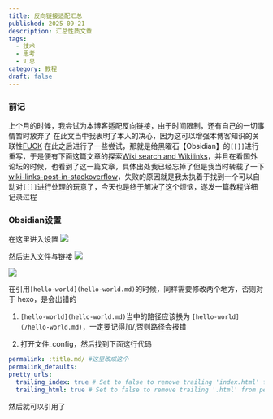 ```yaml
---
title: 反向链接适配汇总
published: 2025-09-21
description: 汇总性质文章
tags:
  - 技术
  - 思考
  - 汇总
category: 教程
draft: false
---
```

### 前记
上个月的时候，我尝试为本博客适配反向链接，由于时间限制，还有自己的一切事情暂时放弃了
在此文当中我表明了本人的决心，因为这可以增强本博客知识的关联性[FUCK](/FUCK.md)
在此之后进行了一些尝试，那就是给黑曜石【Obsidian】的`[[]]`进行重写，于是便有下面这篇文章的探索[Wiki search and Wikilinks](/Wiki%20search%20and%20Wikilinks.md)，并且在看国外论坛的时候，也看到了这一篇文章，具体出处我已经忘掉了但是我当时转载了一下[wiki-links-post-in-stackoverflow](/wiki-links-post-in-stackoverflow.md)，失败的原因就是我太执着于找到一个可以自动对`[[]]`进行处理的玩意了，今天也是终于解决了这个烦恼，遂发一篇教程详细记录过程
### Obsidian设置
在这里进入设置
![](https://image.342191.xyz/file/AgACAgUAAyEGAASrPZpLAAMiaND9mZeyE1rSLuC9qm4bk8CVkUIAAtvDMRvs24hWWsNiqP50jfwBAAMCAAN4AAM2BA.png)

然后进入文件与链接
![](https://image.342191.xyz/file/AgACAgUAAyEGAASrPZpLAAMjaNEJKkNjLz6aLz5GHYm0jV3dTwsAAu_DMRvs24hWXzYwz3tgtp8BAAMCAAN5AAM2BA.png)

![](https://image.342191.xyz/file/AgACAgUAAyEGAASrPZpLAAMkaNEJaFNtz4NDiCFK2B_L9wjMZ8gAAvHDMRvs24hWWuUI1FN1FNsBAAMCAAN5AAM2BA.png)

在引用`[hello-world](hello-world.md)`的时候，同样需要修改两个地方，否则对于 hexo，是会出错的
1. `[hello-world](hello-world.md)`当中的路径应该换为 `[hello-world](/hello-world.md)`，一定要记得加/,否则路径会报错

2. 打开文件_config，然后找到下面这行代码
```yml
permalink: :title.md/ #这里改成这个
permalink_defaults:
pretty_urls:
  trailing_index: true # Set to false to remove trailing 'index.html' from permalinks
  trailing_html: true # Set to false to remove trailing '.html' from permalinks
```
然后就可以引用了